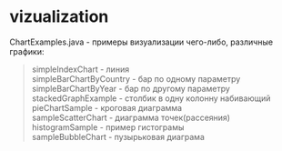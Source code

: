 # vizualization
ChartExamples.java - примеры визуализации чего-либо, различные графики:  
>simpleIndexChart - линия  
>simpleBarChartByCountry - бар по одному параметру  
>simpleBarChartByYear - бар по другому параметру  
>stackedGraphExample - столбик в одну колонну набивающий  
>pieChartSample - кроговая диаграмма  
>sampleScatterChart - диаграмма точек(рассеяния)  
>histogramSample - пример гистограмы  
>sampleBubbleChart - пузырьковая диаграма  
